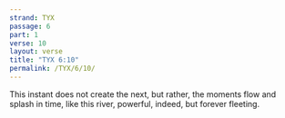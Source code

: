 ```yaml
---
strand: TYX
passage: 6
part: 1
verse: 10
layout: verse
title: "TYX 6:10"
permalink: /TYX/6/10/
---
```

This instant does not create the next, but rather, the moments flow and splash in time, like this river, powerful, indeed, but forever fleeting.
